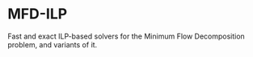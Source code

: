 # MFD-ILP
Fast and exact ILP-based solvers for the Minimum Flow Decomposition problem, and variants of it.
